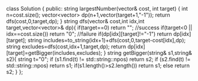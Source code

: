 class Solution {
public:
string largestNumber(vector<int>& cost, int target) {
int n=cost.size();
vector<vector<string>> dp(n+1,vector<string>(target+1,"-1"));
return dfs(cost,0,target,dp);
}
string dfs(vector<int>& cost,int idx,int target,vector<vector<string>>& dp){
if(target==0) return ""; //success
if(target<0 || idx==cost.size()) return "0"; //failure
if(dp[idx][target]!="-1") return dp[idx][target];
string includes=to_string(idx+1)+dfs(cost,0,target-cost[idx],dp);
string excludes=dfs(cost,idx+1,target,dp);
return dp[idx][target]=getBigger(includes,excludes);
}
string getBigger(string& s1,string& s2){
string t="0";
if (s1.find(t) != std::string::npos) return s2;
if (s2.find(t) != std::string::npos) return s1;
if(s1.length()>s2.length()) return s1;
else return s2;
}
};